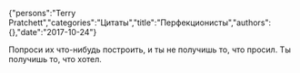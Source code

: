 {"persons":"Terry Pratchett","categories":"Цитаты","title":"Перфекционисты","authors":{},"date":"2017-10-24"}

Попроси их что-нибудь построить, и ты не получишь то, что просил. Ты получишь то, что хотел.
